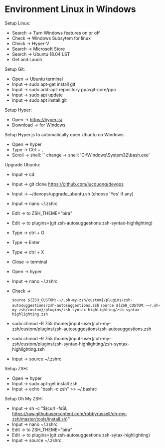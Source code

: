 # Environment Linux in Windows
Setup Linux:
- Search -> Turn Windows features on or off
- Check -> Windows Subsytem for linux
- Check -> Hyper-V
- Search -> Microsoft Store
- Search -> Ubuntu 18.04 LST
- Get and Lauch

Setup Git:
- Open -> Ubuntu terminal
- Input -> sudo apt-get install git
- Input -> sudo add-apt-repository ppa:git-core/ppa 
- Input -> sudo apt update
- Input -> sudo apt install git

Setup Hyper:
- Open -> https://hyper.is/
- Download -> for Windows

Setup Hyper.js to automatically open Ubuntu on Windows:
- Open -> hyper
- Type -> Ctrl + ,
- Scroll -> shell: '' change -> shell: 'C:\\Windows\\System32\\bash.exe'

Upgrade Ubuntu:
- Input -> cd
- Input -> git clone https://github.com/lucduong/devops
- Input -> ~/devops/upgrade_ubuntu.sh (choose 'Yes' if any)
- Input -> nano ~/.zshrc
- Edit -> to 	ZSH_THEME="bira"
- Edit -> to	plugins=(git zsh-autosuggestions zsh-syntax-highlighting)
- Type -> ctrl + O
- Type -> Enter
- Type -> ctrl + X
- Close -> terminal
- Open -> hyper
- Input -> nano ~/.zshrc
- Check ->

  `source ${ZSH_CUSTOM:-~/.oh-my-zsh/custom}/plugins/zsh-autosuggestions/zsh-autosuggestions.zsh`
  `source ${ZSH_CUSTOM:-~/.oh-my-zsh/custom}/plugins/zsh-syntax-highlighting/zsh-syntax-highlighting.zsh`
  
 - sudo chmod -R 755 /home/[input-user]/.oh-my-zsh/custom/plugins/zsh-autosuggestions/zsh-autosuggestions.zsh
 - sudo chmod -R 755 /home/[input-user]/.oh-my-zsh/custom/plugins/zsh-syntax-highlighting/zsh-syntax-highlighting.zsh
 - Input -> source ~/.zshrc


Setup ZSH:
- Open -> hyper
- Input -> sudo apt-get install zsh
- Input -> echo "bash -c zsh" >> ~/.bashrc

Setup Oh My ZSH:
- Input -> sh -c "$(curl -fsSL https://raw.githubusercontent.com/robbyrussell/oh-my-zsh/master/tools/install.sh)"
- Input -> nano ~/.zshrc
- Edit -> to 	ZSH_THEME="bira"
- Edit -> to	plugins=(git zsh-autosuggestions zsh-sytax-highlighting)
- Input -> source ~/.zshrc
